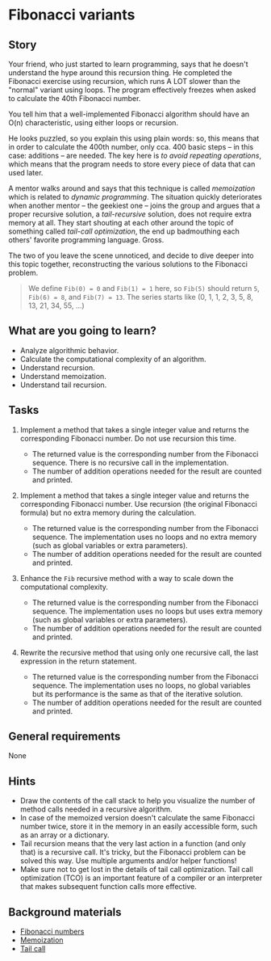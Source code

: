 # Fibonacci variants

## Story

Your friend, who just started to learn programming, says that he
doesn't understand the hype around this recursion thing.
He completed the Fibonacci exercise using recursion, which runs A LOT
slower than the "normal" variant using loops. The program effectively
freezes when asked to calculate the 40th Fibonacci number.

You tell him that a well-implemented Fibonacci algorithm should
have an O(n) characteristic, using either loops or recursion.

He looks puzzled, so you explain this using plain words: so, this means that in order
to calculate the 400th number, only cca. 400 basic steps – in this case: additions –
are needed. The key here is _to avoid repeating operations_, which means that
the program needs to store every piece of data that can used later.

A mentor walks around and says that this technique is called _memoization_
which is related to _dynamic programming_. The situation quickly
deteriorates when another mentor – the geekiest one – joins the group
and argues that a proper recursive solution, a _tail-recursive_ solution,
does not require extra memory at all. They start shouting at each other
around the topic of something called _tail-call optimization_, the end up
badmouthing each others' favorite programming language. Gross.

The two of you leave the scene unnoticed, and decide to dive deeper
into this topic together, reconstructing the various solutions to the
Fibonacci problem.

> We define `Fib(0) = 0` and `Fib(1) = 1` here, so `Fib(5)` should return `5`,
> `Fib(6) = 8`, and `Fib(7) = 13`.
> The series starts like (0, 1, 1, 2, 3, 5, 8, 13, 21, 34, 55, ...)

## What are you going to learn?

- Analyze algorithmic behavior.
- Calculate the computational complexity of an algorithm.
- Understand recursion.
- Understand memoization.
- Understand tail recursion.

## Tasks

1. Implement a method that takes a single integer value and returns the corresponding Fibonacci number. Do not use recursion this time.
    - The returned value is the corresponding number from the Fibonacci sequence. There is no recursive call in the implementation.
    - The number of addition operations needed for the result are counted and printed.

2. Implement a method that takes a single integer value and returns the corresponding Fibonacci number. Use recursion (the original Fibonacci formula) but no extra memory during the calculation.
    - The returned value is the corresponding number from the Fibonacci sequence. The implementation uses no loops and no extra memory (such as global variables or extra parameters).
    - The number of addition operations needed for the result are counted and printed.

3. Enhance the `Fib` recursive method with a way to scale down the computational complexity.
    - The returned value is the corresponding number from the Fibonacci sequence. The implementation uses no loops but uses extra memory (such as global variables or extra parameters).
    - The number of addition operations needed for the result are counted and printed.

4. Rewrite the recursive method that using only one recursive call, the last expression in the return statement.
    - The returned value is the corresponding number from the Fibonacci sequence. The implementation uses no loops, no global variables but its performance is the same as that of the iterative solution.
    - The number of addition operations needed for the result are counted and printed.

## General requirements

None

## Hints

- Draw the contents of the call stack to help you visualize the number of method calls needed in a recursive algorithm.
- In case of the memoized version doesn't calculate the same Fibonacci number twice,
  store it in the memory in an easily accessible form, such as an array or a dictionary.
- Tail recursion means that the very last action in a function (and only that) is a recursive
  call. It's tricky, but the Fibonacci problem can be solved this way. Use multiple
  arguments and/or helper functions!
- Make sure not to get lost in the details of tail call optimization.
  Tail call optimization (TCO) is an important feature of a compiler or an interpreter
  that makes subsequent function calls more effective.

## Background materials

- <i class="far fa-exclamation"></i> [Fibonacci numbers](https://en.wikipedia.org/wiki/Fibonacci_number)
- <i class="far fa-exclamation"></i> [Memoization](https://en.wikipedia.org/wiki/Memoization)
- <i class="far fa-exclamation"></i> [Tail call](https://en.wikipedia.org/wiki/Tail_call)
